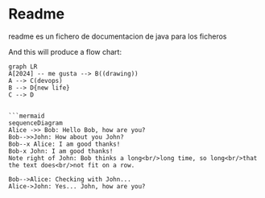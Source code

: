 # Readme

readme es un fichero de documentacion de java para los ficheros

And this will produce a flow chart:

```mermaid
graph LR
A[2024] -- me gusta --> B((drawing))
A --> C(devops)
B --> D{new life}
C --> D


```mermaid
sequenceDiagram
Alice ->> Bob: Hello Bob, how are you?
Bob-->>John: How about you John?
Bob--x Alice: I am good thanks!
Bob-x John: I am good thanks!
Note right of John: Bob thinks a long<br/>long time, so long<br/>that the text does<br/>not fit on a row.

Bob-->Alice: Checking with John...
Alice->John: Yes... John, how are you?
